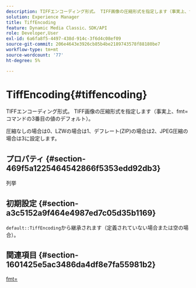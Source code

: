 ```yaml
---
description: TIFFエンコーディング形式。 TIFF画像の圧縮形式を指定します（事実上、fmt=コマンドの3番目の値のデフォルト）。
solution: Experience Manager
title: TiffEncoding
feature: Dynamic Media Classic、SDK/API
role: Developer,User
exl-id: 6a6fa8f5-4497-438d-914c-3f6d4c08ef09
source-git-commit: 206e4643e3926cb85b4be2189743578f88180be7
workflow-type: tm+mt
source-wordcount: '77'
ht-degree: 5%

---
```


# TiffEncoding{#tiffencoding}

TIFFエンコーディング形式。 TIFF画像の圧縮形式を指定します（事実上、fmt=コマンドの3番目の値のデフォルト）。

圧縮なしの場合は0、LZWの場合は1、デフレート(ZIP)の場合は2、JPEG圧縮の場合は3に設定します。

## プロパティ {#section-469f5a1225464542866f5353edd92db3}

列挙

## 初期設定 {#section-a3c5152a9f464e4987ed7c05d35b1169}

`default::TiffEncoding`から継承されます（定義されていない場合または空の場合）。

## 関連項目 {#section-1601425e5ac3486da4df8e7fa55981b2}

[fmt=](../../../../../ir-api/http-protocol/image-rendering-api-ref/c-ir-http-protocol-ref/c-ir-http-protocol-command-reference/r-ir-fmt.md#reference-4c743f67d56b47c5b774fcc900ff758c)
